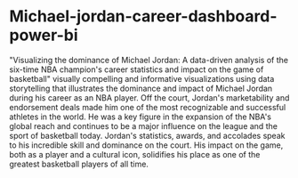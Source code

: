 # Michael-jordan-career-dashboard-power-bi
"Visualizing the dominance of Michael Jordan: A data-driven analysis of the six-time NBA champion's career statistics and impact on the game of basketball"
visually compelling and informative visualizations using data storytelling that illustrates the dominance and impact of Michael Jordan during his career as an NBA player.
Off the court, Jordan's marketability and endorsement deals made him one of the most recognizable and successful athletes in the world. He was a key figure in the expansion of the NBA's global reach and continues to be a major influence on the league and the sport of basketball today.
Jordan's statistics, awards, and accolades speak to his incredible skill and dominance on the court. His impact on the game, both as a player and a cultural icon, solidifies his place as one of the greatest basketball players of all time.

